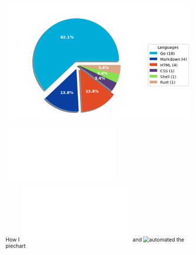 ![Weekly Commit Distribution Per Language](./commit_distribution.png?beep-boop-15)

![Resume / CV](./cv-master.pdf)

How I ![created](./analyze_contributions.py) and ![automated](./.github/workflows/weekly_contributions.yml) the piechart
